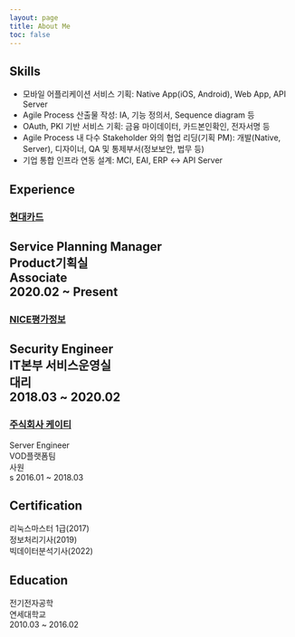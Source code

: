 ```yaml
---
layout: page
title: About Me
toc: false
---
```



## Skills

+ 모바일 어플리케이션 서비스 기획: Native App(iOS, Android), Web App, API Server
+ Agile Process 산출물 작성: IA, 기능 정의서, Sequence diagram 등
+ OAuth, PKI 기반 서비스 기획: 금융 마이데이터, 카드본인확인, 전자서명 등
+ Agile Process 내 다수 Stakeholder 와의 협업 리딩(기획 PM): 개발(Native, Server), 디자이너, QA 및 통제부서(정보보안, 법무 등) 
+ 기업 통합 인프라 연동 설계: MCI, EAI, ERP ↔ API Server


## Experience
### [현대카드](/careers/2020/02/24/hyundai-card/)
Service Planning Manager<br>
Product기획실<br>
Associate<br>
2020.02 ~ Present<br>
---

### [NICE평가정보](/careers/2018/03/10/NICE-information/)
Security Engineer<br>
IT본부 서비스운영실<br>
대리<br>
2018.03 ~ 2020.02<br>
---
### [주식회사 케이티](/careers/2016/01/04/kt/)
Server Engineer<br>
VOD플랫폼팀<br>
사원<br>s
2016.01 ~ 2018.03<br>

## Certification
 
리눅스마스터 1급(2017)<br>
정보처리기사(2019)<br>
빅데이터분석기사(2022)<br>

## Education

전기전자공학<br>
연세대학교<br>
2010.03 ~ 2016.02